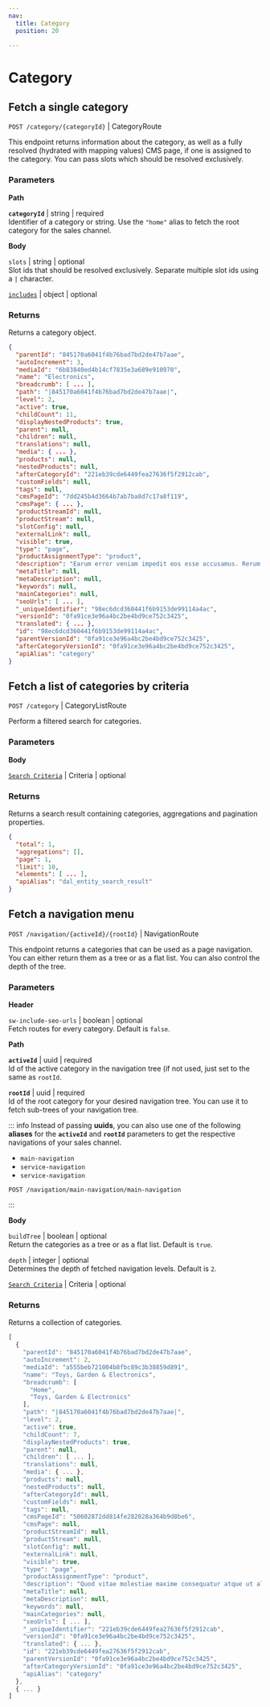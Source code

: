 ```yaml
---
nav:
  title: Category
  position: 20

---
```


# Category

## Fetch a single category

`POST /category/{categoryId}` \| CategoryRoute

This endpoint returns information about the category, as well as a fully resolved \(hydrated with mapping values\) CMS page, if one is assigned to the category. You can pass slots which should be resolved exclusively.

### Parameters

**Path**

**`categoryId`** \| string \| required  
Identifier of a category or string. Use the `"home"` alias to fetch the root category for the sales channel.

**Body**

`slots` \| string \| optional  
Slot ids that should be resolved exclusively. Separate multiple slot ids using a `|` character.

[`includes`](../../../../guides/integrations-api/general-concepts/search-criteria#includes-apialias) \| object \| optional

### Returns

Returns a category object.

<Tabs>
<Tab title="200 OK">

```json
{
  "parentId": "845170a6041f4b76bad7bd2de47b7aae",
  "autoIncrement": 3,
  "mediaId": "6b83840ed4b14cf7835e3a689e910970",
  "name": "Electronics",
  "breadcrumb": [ ... ],
  "path": "|845170a6041f4b76bad7bd2de47b7aae|",
  "level": 2,
  "active": true,
  "childCount": 11,
  "displayNestedProducts": true,
  "parent": null,
  "children": null,
  "translations": null,
  "media": { ... },
  "products": null,
  "nestedProducts": null,
  "afterCategoryId": "221eb39cde6449fea27636f5f2912cab",
  "customFields": null,
  "tags": null,
  "cmsPageId": "7dd245b4d3664b7ab7ba8d7c17a8f119",
  "cmsPage": { ... },
  "productStreamId": null,
  "productStream": null,
  "slotConfig": null,
  "externalLink": null,
  "visible": true,
  "type": "page",
  "productAssignmentType": "product",
  "description": "Earum error veniam impedit eos esse accusamus. Rerum ut quia sint est fugiat voluptate sit. Et qui voluptas deleniti voluptas adipisci pariatur.",
  "metaTitle": null,
  "metaDescription": null,
  "keywords": null,
  "mainCategories": null,
  "seoUrls": [ ... ],
  "_uniqueIdentifier": "98ec6dcd360441f6b9153de99114a4ac",
  "versionId": "0fa91ce3e96a4bc2be4bd9ce752c3425",
  "translated": { ... },
  "id": "98ec6dcd360441f6b9153de99114a4ac",
  "parentVersionId": "0fa91ce3e96a4bc2be4bd9ce752c3425",
  "afterCategoryVersionId": "0fa91ce3e96a4bc2be4bd9ce752c3425",
  "apiAlias": "category"
}
```
</Tab>
</Tabs>

## Fetch a list of categories by criteria

`POST /category` \| CategoryListRoute

Perform a filtered search for categories.

### Parameters

**Body**

[`Search Criteria`](../../../../guides/integrations-api/general-concepts/search-criteria) \| Criteria \| optional

### Returns

Returns a search result containing categories, aggregations and pagination properties.

<Tabs>
<Tab title="200 OK">

```json
{
  "total": 1,
  "aggregations": [],
  "page": 1,
  "limit": 10,
  "elements": [ ... ],
  "apiAlias": "dal_entity_search_result"
}
```
</Tab>
</Tabs>

## Fetch a navigation menu

`POST /navigation/{activeId}/{rootId}` \| NavigationRoute

This endpoint returns a categories that can be used as a page navigation. You can either return them as a tree or as a flat list. You can also control the depth of the tree.

### Parameters

**Header**

`sw-include-seo-urls` \| boolean \| optional  
Fetch routes for every category. Default is `false`.

**Path**

**`activeId`** \| uuid \| required  
Id of the active category in the navigation tree \(if not used, just set to the same as `rootId`.

**`rootId`** \| uuid \| required  
Id of the root category for your desired navigation tree. You can use it to fetch sub-trees of your navigation tree.

::: info
Instead of passing **uuids**, you can also use one of the following **aliases** for the **`activeId`** and **`rootId`** parameters to get the respective navigations of your sales channel.

* `main-navigation`
* `service-navigation`
* `service-navigation`

```text
POST /navigation/main-navigation/main-navigation
```
:::

**Body**

`buildTree` \| boolean \| optional  
Return the categories as a tree or as a flat list. Default is `true`.

`depth` \| integer \| optional  
Determines the depth of fetched navigation levels. Default is `2`.

[`Search Criteria`](../../../../guides/integrations-api/general-concepts/search-criteria) \| Criteria \| optional

### Returns

Returns a collection of categories.

<Tabs>
<Tab title="200 OK">

```javascript
[
  {
    "parentId": "845170a6041f4b76bad7bd2de47b7aae",
    "autoIncrement": 2,
    "mediaId": "a555beb721004b8fbc89c3b38859d891",
    "name": "Toys, Garden & Electronics",
    "breadcrumb": [
      "Home",
      "Toys, Garden & Electronics"
    ],
    "path": "|845170a6041f4b76bad7bd2de47b7aae|",
    "level": 2,
    "active": true,
    "childCount": 7,
    "displayNestedProducts": true,
    "parent": null,
    "children": [ ... ],
    "translations": null,
    "media": { ... },
    "products": null,
    "nestedProducts": null,
    "afterCategoryId": null,
    "customFields": null,
    "tags": null,
    "cmsPageId": "50602872dd814fe282028a364b9d8be6",
    "cmsPage": null,
    "productStreamId": null,
    "productStream": null,
    "slotConfig": null,
    "externalLink": null,
    "visible": true,
    "type": "page",
    "productAssignmentType": "product",
    "description": "Quod vitae molestiae maxime consequatur atque ut alias. Debitis similique illo ratione facere provident cum. Dolor velit aspernatur facere consectetur vero quis dolores.",
    "metaTitle": null,
    "metaDescription": null,
    "keywords": null,
    "mainCategories": null,
    "seoUrls": [ ... ],
    "_uniqueIdentifier": "221eb39cde6449fea27636f5f2912cab",
    "versionId": "0fa91ce3e96a4bc2be4bd9ce752c3425",
    "translated": { ... },
    "id": "221eb39cde6449fea27636f5f2912cab",
    "parentVersionId": "0fa91ce3e96a4bc2be4bd9ce752c3425",
    "afterCategoryVersionId": "0fa91ce3e96a4bc2be4bd9ce752c3425",
    "apiAlias": "category"
  },
  { ... }
]
```
</Tab>
</Tabs>

